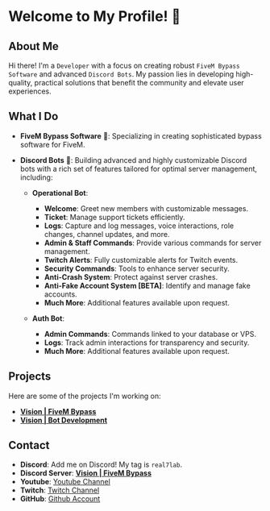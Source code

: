 # Welcome to My Profile! 👋

## About Me

Hi there! I'm a `Developer` with a focus on creating robust `FiveM Bypass Software` and advanced `Discord Bots`. 
My passion lies in developing high-quality, practical solutions that benefit the community and elevate user experiences.


## What I Do

- **FiveM Bypass Software** 🚗: Specializing in creating sophisticated bypass software for FiveM.
- **Discord Bots** 🤖: Building advanced and highly customizable Discord bots with a rich set of features tailored for optimal server management, including:

  - **Operational Bot**:
    - **Welcome**: Greet new members with customizable messages.
    - **Ticket**: Manage support tickets efficiently.
    - **Logs**: Capture and log messages, voice interactions, role changes, channel updates, and more.
    - **Admin & Staff Commands**: Provide various commands for server management.
    - **Twitch Alerts**: Fully customizable alerts for Twitch events.
    - **Security Commands**: Tools to enhance server security.
    - **Anti-Crash System**: Protect against server crashes.
    - **Anti-Fake Account System [BETA]**: Identify and manage fake accounts.
    - **Much More**: Additional features available upon request.

  - **Auth Bot**:
    - **Admin Commands**: Commands linked to your database or VPS.
    - **Logs**: Track admin interactions for transparency and security.
    - **Much More**: Additional features available upon request.

## Projects

Here are some of the projects I'm working on:

- **[Vision | FiveM Bypass](https://discord.gg/visionn)**
- **[Vision | Bot Development](https://discord.gg/visionn)**

## Contact

- **Discord**: Add me on Discord! My tag is `real7lab`.
- **Discord Server**: **[Vision | FiveM Bypass](https://discord.gg/visionn)**
- **Youtube**: [Youtube Channel](https://www.youtube.com/channel/UCq59vylLzR0HPzSZ3Hy6unw)
- **Twitch**: [Twitch Channel](https://twitch.tv/real7lab)
- **GitHub**: [Github Account](https://github.com/real7lab)
